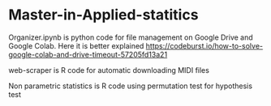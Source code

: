 # Master-in-Applied-statitics

Organizer.ipynb is python code for file management on Google Drive and Google Colab.
Here it is better explained https://codeburst.io/how-to-solve-google-colab-and-drive-timeout-57205fd13a21

web-scraper is R code for automatic downloading MIDI files

Non parametric statistics is R code using permutation test for hypothesis test
